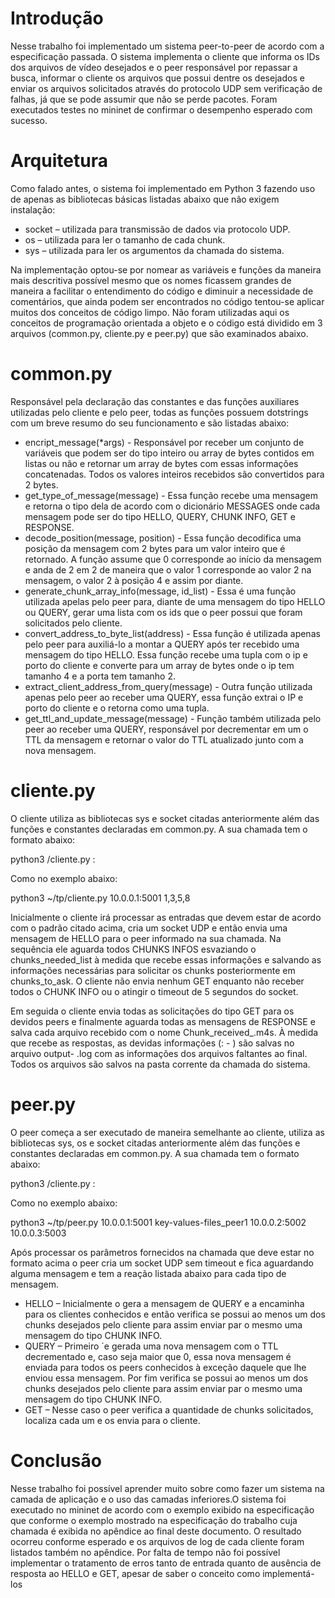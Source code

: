 # Introdução
Nesse trabalho foi implementado um sistema peer-to-peer de acordo com a
especificação passada. O sistema implementa o cliente que informa os IDs dos arquivos
de vídeo desejados e o peer responsável por repassar a busca, informar o cliente os arquivos
que possui dentre os desejados e enviar os arquivos solicitados através do protocolo UDP sem
verificação de falhas, já que se pode assumir que não se perde pacotes. Foram executados
testes no mininet de confirmar o desempenho esperado com sucesso.

# Arquitetura
Como falado antes, o sistema foi implementado em Python 3 fazendo uso de
apenas as bibliotecas básicas listadas abaixo que não exigem instalação:
* socket – utilizada para transmissão de dados via protocolo UDP.
* os – utilizada para ler o tamanho de cada chunk.
* sys – utilizada para ler os argumentos da chamada do sistema.

Na implementação optou-se por nomear as variáveis e funções da maneira mais
descritiva possível mesmo que os nomes ficassem grandes de maneira a facilitar o
entendimento do código e diminuir a necessidade de comentários, que ainda podem
ser encontrados no código tentou-se aplicar muitos dos conceitos de código limpo.
Não foram utilizadas aqui os conceitos de programação orientada a objeto e o código
está dividido em 3 arquivos (common.py, cliente.py e peer.py) que são examinados
abaixo.

# common.py
Responsável pela declaração das constantes e das funções auxiliares utilizadas pelo
cliente e pelo peer, todas as funções possuem dotstrings com um breve resumo do
seu funcionamento e são listadas abaixo:
* encript_message(*args) - Responsável por receber um conjunto de variáveis
que podem ser do tipo inteiro ou array de bytes contidos em listas ou não e
retornar um array de bytes com essas informações concatenadas. Todos os
valores inteiros recebidos são convertidos para 2 bytes.
* get_type_of_message(message) - Essa função recebe uma mensagem e
retorna o tipo dela de acordo com o dicionário MESSAGES onde cada
mensagem pode ser do tipo HELLO, QUERY, CHUNK INFO, GET e
RESPONSE.
* decode_position(message, position) - Essa função decodifica uma posição da
mensagem com 2 bytes para um valor inteiro que é retornado. A função
assume que 0 corresponde ao início da mensagem e anda de 2 em 2 de
maneira que o valor 1 corresponde ao valor 2 na mensagem, o valor 2 à
posição 4 e assim por diante.
* generate_chunk_array_info(message, id_list) - Essa é uma função utilizada
apelas pelo peer para, diante de uma mensagem do tipo HELLO ou QUERY,
gerar uma lista com os ids que o peer possui que foram solicitados pelo cliente.
* convert_address_to_byte_list(address) - Essa função é utilizada apenas pelo
peer para auxiliá-lo a montar a QUERY após ter recebido uma mensagem do
tipo HELLO. Essa função recebe uma tupla com o ip e porto do cliente e
converte para um array de bytes onde o ip tem tamanho 4 e a porta tem
tamanho 2.
* extract_client_address_from_query(message) - Outra função utilizada apenas
pelo peer ao receber uma QUERY, essa função extrai o IP e porto do cliente e
o retorna como uma tupla.
* get_ttl_and_update_message(message) - Função também utilizada pelo peer
ao receber uma QUERY, responsável por decrementar em um o TTL da
mensagem e retornar o valor do TTL atualizado junto com a nova mensagem.

# cliente.py
O cliente utiliza as bibliotecas sys e socket citadas anteriormente além das funções e
constantes declaradas em common.py. A sua chamada tem o formato abaixo:

python3 <path>/cliente.py <peer ip>:<peer port> <chunk ids>

Como no exemplo abaixo:

python3 ~/tp/cliente.py 10.0.0.1:5001 1,3,5,8

Inicialmente o cliente irá processar as entradas que devem estar de acordo com o
padrão citado acima, cria um socket UDP e então envia uma mensagem de HELLO
para o peer informado na sua chamada. Na sequência ele aguarda todos CHUNKS
INFOS esvaziando o chunks_needed_list à medida que recebe essas informações e
salvando as informações necessárias para solicitar os chunks posteriormente em
chunks_to_ask. O cliente não envia nenhum GET enquanto não receber todos o
CHUNK INFO ou o atingir o timeout de 5 segundos do socket.

Em seguida o cliente envia todas as solicitações do tipo GET para os devidos
peers e finalmente aguarda todas as mensagens de RESPONSE e salva cada arquivo
recebido com o nome Chunk_received_<ID>.m4s. À medida que recebe as respostas,
as devidas informações (<peer ip>:<porto> - <id>) são salvas no arquivo output-
<IP>.log com as informações dos arquivos faltantes ao final. Todos os arquivos são
salvos na pasta corrente da chamada do sistema.

# peer.py
O peer começa a ser executado de maneira semelhante ao cliente, utiliza as
bibliotecas sys, os e socket citadas anteriormente além das funções e constantes
declaradas em common.py. A sua chamada tem o formato abaixo:

python3 <path>/cliente.py <peer ip>:<peer port> <key values files file>
<known peers address>

Como no exemplo abaixo:

python3 ~/tp/peer.py 10.0.0.1:5001 key-values-files_peer1 10.0.0.2:5002
10.0.0.3:5003

Após processar os parâmetros fornecidos na chamada que deve estar no formato
acima o peer cria um socket UDP sem timeout e fica aguardando alguma mensagem
e tem a reação listada abaixo para cada tipo de mensagem.
* HELLO – Inicialmente o gera a mensagem de QUERY e a encaminha para os
clientes conhecidos e então verifica se possui ao menos um dos chunks
desejados pelo cliente para assim enviar par o mesmo uma mensagem do tipo
CHUNK INFO.
* QUERY – Primeiro ´e gerada uma nova mensagem com o TTL decrementado
e, caso seja maior que 0, essa nova mensagem é enviada para todos os peers
conhecidos à exceção daquele que lhe enviou essa mensagem. Por fim verifica
se possui ao menos um dos chunks desejados pelo cliente para assim enviar
par o mesmo uma mensagem do tipo CHUNK INFO.
* GET – Nesse caso o peer verifica a quantidade de chunks solicitados, localiza
cada um e os envia para o cliente.

# Conclusão
Nesse trabalho foi possível aprender muito sobre como fazer um sistema na camada
de aplicação e o uso das camadas inferiores.O sistema foi executado no mininet de
acordo com o exemplo exibido na especificação que conforme o exemplo mostrado
na especificação do trabalho cuja chamada é exibida no apêndice ao final deste
documento. O resultado ocorreu conforme esperado e os arquivos de log de cada
cliente foram listados também no apêndice. Por falta de tempo não foi possível
implementar o tratamento de erros tanto de entrada quanto de ausência de resposta
ao HELLO e GET, apesar de saber o conceito como implementá-los
